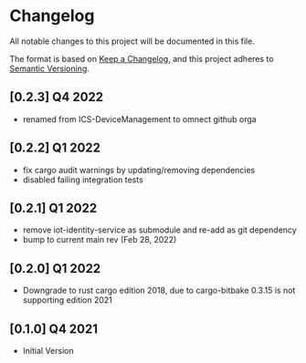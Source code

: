 # Changelog

All notable changes to this project will be documented in this file.

The format is based on [Keep a Changelog](https://keepachangelog.com/en/1.0.0/),
and this project adheres to [Semantic Versioning](https://semver.org/spec/v2.0.0.html).

## [0.2.3] Q4 2022
- renamed from ICS-DeviceManagement to omnect github orga

## [0.2.2] Q1 2022
- fix cargo audit warnings by updating/removing dependencies
- disabled failing integration tests

## [0.2.1] Q1 2022
- remove iot-identity-service as submodule and re-add as git dependency
- bump to current main rev (Feb 28, 2022)

## [0.2.0] Q1 2022
- Downgrade to rust cargo edition 2018, due to cargo-bitbake 0.3.15 is not supporting edition 2021

## [0.1.0] Q4 2021
- Initial Version
